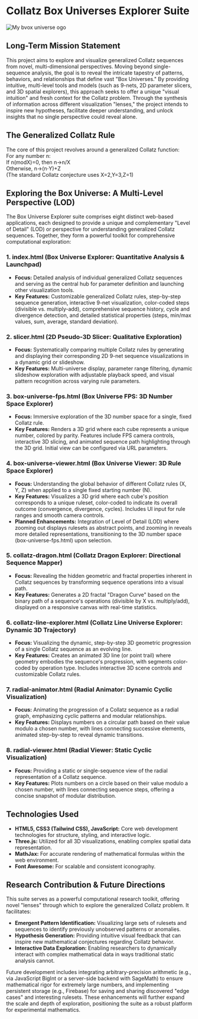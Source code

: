 # **Collatz Box Universes Explorer Suite**
![My bvox universe ogo](Collatz-box-universes/assets/Gemini_Generated_Image_36ro5936ro5936ro.png)


## **Long-Term Mission Statement**

This project aims to explore and visualize generalized Collatz sequences from novel, multi-dimensional perspectives. Moving beyond single-sequence analysis, the goal is to reveal the intricate tapestry of patterns, behaviors, and relationships that define vast "Box Universes." By providing intuitive, multi-level tools and models (such as 9-nets, 2D parameter slicers, and 3D spatial explorers), this approach seeks to offer a unique "visual intuition" and fresh context for the Collatz problem. Through the synthesis of information across different visualization "lenses," the project intends to inspire new hypotheses, facilitate deeper understanding, and unlock insights that no single perspective could reveal alone.

## **The Generalized Collatz Rule**

The core of this project revolves around a generalized Collatz function:  
For any number n:  
If n(modX)=0, then n→n/X  
Otherwise, n→(n⋅Y)+Z  
(The standard Collatz conjecture uses X=2,Y=3,Z=1)

## **Exploring the Box Universe: A Multi-Level Perspective (LOD)**

The Box Universe Explorer suite comprises eight distinct web-based applications, each designed to provide a unique and complementary "Level of Detail" (LOD) or perspective for understanding generalized Collatz sequences. Together, they form a powerful toolkit for comprehensive computational exploration:

### **1\. index.html (Box Universe Explorer: Quantitative Analysis & Launchpad)**

* **Focus:** Detailed analysis of individual generalized Collatz sequences and serving as the central hub for parameter definition and launching other visualization tools.  
* **Key Features:** Customizable generalized Collatz rules, step-by-step sequence generation, interactive 9-net visualization, color-coded steps (divisible vs. multiply-add), comprehensive sequence history, cycle and divergence detection, and detailed statistical properties (steps, min/max values, sum, average, standard deviation).

### **2\. slicer.html (2D Pseudo-3D Slicer: Qualitative Exploration)**

* **Focus:** Systematically comparing multiple Collatz rules by generating and displaying their corresponding 2D 9-net sequence visualizations in a dynamic grid or slideshow.  
* **Key Features:** Multi-universe display, parameter range filtering, dynamic slideshow exploration with adjustable playback speed, and visual pattern recognition across varying rule parameters.

### **3\. box-universe-fps.html (Box Universe FPS: 3D Number Space Explorer)**

* **Focus:** Immersive exploration of the 3D number space for a single, fixed Collatz rule.  
* **Key Features:** Renders a 3D grid where each cube represents a unique number, colored by parity. Features include FPS camera controls, interactive 3D slicing, and animated sequence path highlighting through the 3D grid. Initial view can be configured via URL parameters.

### **4\. box-universe-viewer.html (Box Universe Viewer: 3D Rule Space Explorer)**

* **Focus:** Understanding the global behavior of different Collatz rules (X, Y, Z) when applied to a single fixed starting number (N).  
* **Key Features:** Visualizes a 3D grid where each cube's position corresponds to a unique ruleset, color-coded to indicate its overall outcome (convergence, divergence, cycles). Includes UI input for rule ranges and smooth camera controls.  
* **Planned Enhancements:** Integration of Level of Detail (LOD) where zooming out displays rulesets as abstract points, and zooming in reveals more detailed representations, transitioning to the 3D number space (box-universe-fps.html) upon selection.

### **5\. collatz-dragon.html (Collatz Dragon Explorer: Directional Sequence Mapper)**

* **Focus:** Revealing the hidden geometric and fractal properties inherent in Collatz sequences by transforming sequence operations into a visual path.  
* **Key Features:** Generates a 2D fractal "Dragon Curve" based on the binary path of a sequence's operations (divisible by X vs. multiply/add), displayed on a responsive canvas with real-time statistics.

### **6\. collatz-line-explorer.html (Collatz Line Universe Explorer: Dynamic 3D Trajectory)**

* **Focus:** Visualizing the dynamic, step-by-step 3D geometric progression of a single Collatz sequence as an evolving line.  
* **Key Features:** Creates an animated 3D line (or point trail) where geometry embodies the sequence's progression, with segments color-coded by operation type. Includes interactive 3D scene controls and customizable Collatz rules.

### **7\. radial-animator.html (Radial Animator: Dynamic Cyclic Visualization)**

* **Focus:** Animating the progression of a Collatz sequence as a radial graph, emphasizing cyclic patterns and modular relationships.  
* **Key Features:** Displays numbers on a circular path based on their value modulo a chosen number, with lines connecting successive elements, animated step-by-step to reveal dynamic transitions.

### **8\. radial-viewer.html (Radial Viewer: Static Cyclic Visualization)**

* **Focus:** Providing a static or single-sequence view of the radial representation of a Collatz sequence.  
* **Key Features:** Plots numbers on a circle based on their value modulo a chosen number, with lines connecting sequence steps, offering a concise snapshot of modular distribution.

## **Technologies Used**

* **HTML5, CSS3 (Tailwind CSS), JavaScript:** Core web development technologies for structure, styling, and interactive logic.  
* **Three.js:** Utilized for all 3D visualizations, enabling complex spatial data representation.  
* **MathJax:** For accurate rendering of mathematical formulas within the web environment.  
* **Font Awesome:** For scalable and consistent iconography.

## **Research Contribution & Future Directions**

This suite serves as a powerful computational research toolkit, offering novel "lenses" through which to explore the generalized Collatz problem. It facilitates:

* **Emergent Pattern Identification:** Visualizing large sets of rulesets and sequences to identify previously unobserved patterns or anomalies.  
* **Hypothesis Generation:** Providing intuitive visual feedback that can inspire new mathematical conjectures regarding Collatz behavior.  
* **Interactive Data Exploration:** Enabling researchers to dynamically interact with complex mathematical data in ways traditional static analysis cannot.

Future development includes integrating arbitrary-precision arithmetic (e.g., via JavaScript BigInt or a server-side backend with SageMath) to ensure mathematical rigor for extremely large numbers, and implementing persistent storage (e.g., Firebase) for saving and sharing discovered "edge cases" and interesting rulesets. These enhancements will further expand the scale and depth of exploration, positioning the suite as a robust platform for experimental mathematics.
